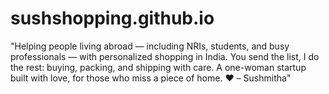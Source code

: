 # sushshopping.github.io
"Helping people living abroad — including NRIs, students, and busy professionals — with personalized shopping in India. You send the list, I do the rest: buying, packing, and shipping with care. A one-woman startup built with love, for those who miss a piece of home. ❤️ – Sushmitha"
